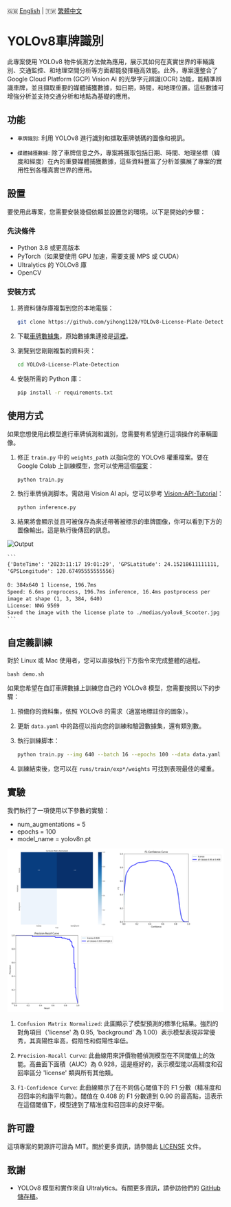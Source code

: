 🇬🇧 [English](./README.md) | 🇹🇼 [繁體中文](./README-zh-tw.md)

# YOLOv8車牌識別

此專案使用 YOLOv8 物件偵測方法做為應用，展示其如何在真實世界的車輛識別、交通監控、和地理空間分析等方面都能發揮極高效能。此外，專案還整合了 Google Cloud Platform (GCP) Vision AI 的光學字元辨識(OCR) 功能，能精準辨識車牌，並且擷取重要的媒體捕獲數據，如日期，時間，和地理位置。這些數據可增強分析並支持交通分析和地點為基礎的應用。

## 功能

* `車牌識別`: 利用 YOLOv8 進行識別和擷取車牌號碼的圖像和視訊。

* `媒體捕獲數據`: 除了車牌信息之外，專案將獲取包括日期、時間、地理坐標（緯度和經度）在內的重要媒體捕獲數據，這些資料豐富了分析並擴展了專案的實用性到各種真實世界的應用。

## 設置

要使用此專案，您需要安裝幾個依賴並設置您的環境。以下是開始的步驟：

### 先決條件

- Python 3.8 或更高版本
- PyTorch（如果要使用 GPU 加速，需要支援 MPS 或 CUDA）
- Ultralytics 的 YOLOv8 庫
- OpenCV

### 安裝方式

1. 將資料儲存庫複製到您的本地電腦：

    ```sh
    git clone https://github.com/yihong1120/YOLOv8-License-Plate-Detection.git
    ```

2. 下載[車牌數據集](https://1drv.ms/u/s!AiltJg0lR4P-ylzt6zyr3s3tEpij?e=r5E9ja)，原始數據集連接是[這裡](https://www.kaggle.com/datasets/andrewmvd/car-plate-detection?resource=download)。

3. 瀏覽到您剛剛複製的資料夾：

    ```sh
    cd YOLOv8-License-Plate-Detection
    ```

4. 安裝所需的 Python 庫：

    ```sh
    pip install -r requirements.txt
    ```

## 使用方式

如果您想使用此模型進行車牌偵測和識別，您需要有希望進行這項操作的車輛圖像。

1. 修正 `train.py` 中的 `weights_path` 以指向您的 YOLOv8 權重檔案。要在 Google Colab 上訓練模型，您可以使用這個[檔案](License_Plate_Detection.ipynb)：

    ```python
    python train.py
    ```

2. 執行車牌偵測脚本。需啟用 Vision AI api，您可以參考 [Vision-API-Tutorial](manual/Vision-API-Tutorial.md)：

    ```sh
    python inference.py
    ```

3. 結果將會顯示並且可被保存為來述帶著被標示的車牌圖像，你可以看到下方的圖像輸出。這是執行後傳回的訊息。

![Output](medias/Scooter.png)

    ```
    {'DateTime': '2023:11:17 19:01:29', 'GPSLatitude': 24.15218611111111, 'GPSLongitude': 120.67495555555556}

    0: 384x640 1 license, 196.7ms
    Speed: 6.6ms preprocess, 196.7ms inference, 16.4ms postprocess per image at shape (1, 3, 384, 640)
    License: NNG 9569
    Saved the image with the license plate to ./medias/yolov8_Scooter.jpg
    ```

## 自定義訓練

對於 Linux 或 Mac 使用者，您可以直接執行下方指令來完成整體的過程。

    bash demo.sh

如果您希望在自訂車牌數據上訓練您自己的 YOLOv8 模型，您需要按照以下的步驟：

1. 預備你的資料集，依照 YOLOv8 的需求（適當地標註你的圖象）。
2. 更新 `data.yaml` 中的路徑以指向您的訓練和驗證數據集，還有類別數。
3. 執行訓練脚本：

    ```sh
    python train.py --img 640 --batch 16 --epochs 100 --data data.yaml --weights yolov8n.pt
    ```

4. 訓練結束後，您可以在 `runs/train/exp*/weights` 可找到表現最佳的權重。

## 實驗

我們執行了一項使用以下參數的實驗：
- num_augmentations = 5
- epochs = 100
- model_name = yolov8n.pt

![train_output](./medias/train_output.png)

1. `Confusion Matrix Normalized`: 此圖顯示了模型預測的標準化結果。強烈的對角項目（'license' 為 0.95, 'background' 為 1.00）表示模型表現非常優秀，其真陽性率高，假陰性和假陽性率低。

2. `Precision-Recall Curve`: 此曲線用來評價物體偵測模型在不同閾值上的效能。高曲面下面積（AUC）為 0.928，這是極好的，表示模型能以高精度和召回率區分 'license' 類與所有其他類。

3. `F1-Confidence Curve`: 此曲線顯示了在不同信心閾值下的 F1 分數（精准度和召回率的和諧平均數）。閾值在 0.408 的 F1 分數達到 0.90 的最高點，這表示在這個閾值下，模型達到了精准度和召回率的良好平衡。

## 許可證

這項專案的開源許可證為 MIT。關於更多資訊，請參閱此 [LICENSE](./LICENSE) 文件。

## 致謝

- YOLOv8 模型和實作來自 Ultralytics。有關更多資訊，請參訪他們的 [GitHub 儲存櫃](https://github.com/ultralytics/ultralytics)。